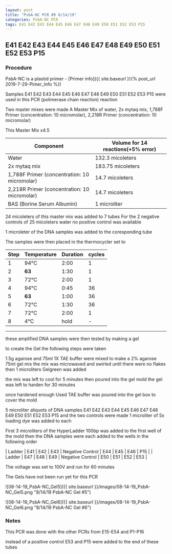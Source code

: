 ```yaml
---
layout: post
title: "PsbA-NC PCR #9 8/14/19"
categories: PsbA-NC PCR
tags: E41 E42 E43 E44 E45 E46 E47 E48 E49 E50 E51 E52 E53 P15
---
```


## E41 E42 E43 E44 E45 E46 E47 E48 E49 E50 E51 E52 E53 P15

### Procedure

PsbA-NC is a plastid primer - [Primer info]({{ site.baseurl }}{% post_url 2019-7-29-Pimer_Info %})

Samples E41 E42 E43 E44 E45 E46 E47 E48 E49 E50 E51 E52 E53 P15 were used in this PCR (polimerase chain reaction) reaction 

Two master mixes were made
A Master Mix of water, 2x mytaq mix, 1,788F Primer (concentration: 10 micromolar), 2,218R Primer (concentration: 10 micromolar)

This Master Mix x4.5

|Component| Volume for 14 reactions(+5% error)|
|---------|---------------------------|
|Water| 132.3 micoleters|
|2x mytaq mix| 183.75 micoleters|
|1,788F Primer (concentration: 10 micromolar)| 14.7 micoleters|
|2,218R Primer  (concentration: 10 micromolar)| 14.7 micoleters|
|BAS (Borine Serum Albumin)| 1 microliter|


24 micoleters of this master mix was added to 7 tubes 
For the 2 negative controls of 25 micoleters water 
no positive control was available

1 microleter of the DNA samples was added to the coresponding tube

The samples were then placed in the thermocycler set to 

|Step|Temperature|Duration|cycles|
|----|-------|--------|-------|
|1|94°C|2:00|1|
|2|**63**|1:30|1|
|3|72°C|2:00|1|
|4|94°C|0:45|36|
|5|**63**|1:00|36|
|6|72°C|1:30|36|
|7|72°C|2:00|1|
|8|4°C|hold|-|

___________

these amplified DNA samples were then tested by making a gel

to create the Gel the following steps were taken 

1.5g agarose and 75ml 1X TAE buffer were mixed to make a 2% agarose 75ml gel mix 
the mix was microwaved and swirled until there were no flakes 
then 1 microliters Gelgreen was added

the mix was left to cool for 5 minutes then poured into the gel mold
the gel was left to harden for 30 minutes 

once hardened enough Used TAE buffer was poured into the gel box to cover the mold

5 microliter aliquots of DNA samples  E41 E42 E43 E44 E45 E46 E47 E48 E49 E50 E51 E52 E53 P15 and the two controls were made 
1 microliter of 5x loading dye was added to each

First 3 microliters of the HyperLadder 100bp was added to the first well of the mold 
then the DNA samples were each added to the wells in the following order 

| Ladder | E41 | E42 | E43 | Negative Control | E44 | E45 | E46 | P15 |
| Ladder | E47 | E48 | E49 | Negative Control | E50 | E51 | E52 | E53 |

The voltage was set to 100V and run for 60 minutes


The Gels have not been run yet for this PCR

![08-14-19_PsbA-NC_Gel5]({{ site.baseurl }}/images/08-14-19_PsbA-NC_Gel5.png "8/14/19 PsbA-NC Gel #5")

![08-14-19_PsbA-NC_Gel6]({{ site.baseurl }}/images/08-14-19_PsbA-NC_Gel6.png "8/14/19 PsbA-NC Gel #6")


### Notes

This PCR was done with the other PCRs from E15-E54 and P1-P16

instead of a positive control E53 and P15 were added to the end of these tubes